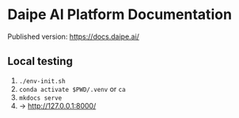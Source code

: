 # Daipe AI Platform Documentation

Published version: https://docs.daipe.ai/


## Local testing

1. `./env-init.sh`
2. `conda activate $PWD/.venv` or `ca`
3. `mkdocs serve`
4. -> http://127.0.0.1:8000/
